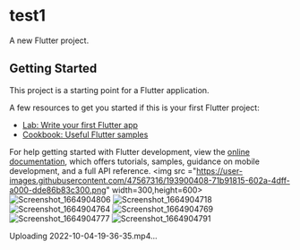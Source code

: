 # test1

A new Flutter project.

## Getting Started

This project is a starting point for a Flutter application.

A few resources to get you started if this is your first Flutter project:

- [Lab: Write your first Flutter app](https://docs.flutter.dev/get-started/codelab)
- [Cookbook: Useful Flutter samples](https://docs.flutter.dev/cookbook)

For help getting started with Flutter development, view the
[online documentation](https://docs.flutter.dev/), which offers tutorials,
samples, guidance on mobile development, and a full API reference.
<img src ="https://user-images.githubusercontent.com/47567316/193900408-71b91815-602a-4dff-a000-dde86b83c300.png" width=300,height=600>
![Screenshot_1664904806](https://user-images.githubusercontent.com/47567316/193900408-71b91815-602a-4dff-a000-dde86b83c300.png)
![Screenshot_1664904718](https://user-images.githubusercontent.com/47567316/193900410-6ff3d603-f5b0-4c18-906a-998a48ade342.png)
![Screenshot_1664904764](https://user-images.githubusercontent.com/47567316/193900413-dc73315e-a9fd-4a9f-bbd5-d62774578fdc.png)
![Screenshot_1664904769](https://user-images.githubusercontent.com/47567316/193900416-f53fcded-a6b5-48ef-835d-eb54e7930a98.png)
![Screenshot_1664904777](https://user-images.githubusercontent.com/47567316/193900419-3843306c-7149-4ecc-8049-99035ff9b013.png)
![Screenshot_1664904791](https://user-images.githubusercontent.com/47567316/193900424-886027eb-aa63-4b84-af29-2780293d13de.png)

Uploading 2022-10-04-19-36-35.mp4…

